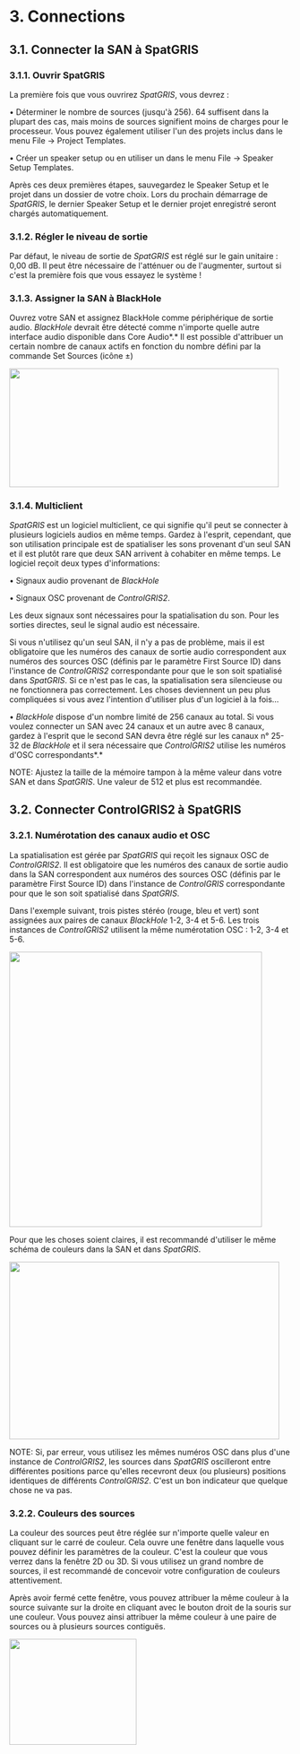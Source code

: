 # 3. Connections

## 3.1. Connecter la SAN à SpatGRIS

### 3.1.1. Ouvrir SpatGRIS

La première fois que vous ouvrirez *SpatGRIS*, vous devrez :

• Déterminer le nombre de sources (jusqu'à 256). 64 suffisent dans la
plupart des cas, mais moins de sources signifient moins de charges pour
le processeur. Vous pouvez également utiliser l'un des projets inclus
dans le menu File -\> Project Templates.

• Créer un speaker setup ou en utiliser un dans le menu File -\> Speaker
Setup Templates.

Après ces deux premières étapes, sauvegardez le Speaker Setup et le
projet dans un dossier de votre choix. Lors du prochain démarrage de
*SpatGRIS*, le dernier Speaker Setup et le dernier projet enregistré
seront chargés automatiquement.

### 3.1.2. Régler le niveau de sortie

Par défaut, le niveau de sortie de *SpatGRIS* est réglé sur le gain
unitaire : 0,00 dB. Il peut être nécessaire de l'atténuer ou de
l'augmenter, surtout si c'est la première fois que vous essayez le
système !

### 3.1.3. Assigner la SAN à BlackHole

Ouvrez votre SAN et assignez BlackHole comme périphérique de sortie
audio. *BlackHole* devrait être détecté comme n'importe quelle autre
interface audio disponible dans Core Audio*.* Il est possible
d'attribuer un certain nombre de canaux actifs en fonction du nombre
défini par la commande Set Sources (icône ±)

<img src="/media-fr/media/image13.png"
style="width:5.00813in;height:2.2in" />

### 3.1.4. Multiclient

*SpatGRIS* est un logiciel multiclient, ce qui signifie qu'il peut se
connecter à plusieurs logiciels audios en même temps. Gardez à l'esprit,
cependant, que son utilisation principale est de spatialiser les sons
provenant d'un seul SAN et il est plutôt rare que deux SAN arrivent à
cohabiter en même temps. Le logiciel reçoit deux types d'informations:

• Signaux audio provenant de *BlackHole*

• Signaux OSC provenant de *ControlGRIS2*.

Les deux signaux sont nécessaires pour la spatialisation du son. Pour
les sorties directes, seul le signal audio est nécessaire.

Si vous n'utilisez qu'un seul SAN, il n'y a pas de problème, mais il est
obligatoire que les numéros des canaux de sortie audio correspondent aux
numéros des sources OSC (définis par le paramètre First Source ID) dans
l'instance de *ControlGRIS2* correspondante pour que le son soit
spatialisé dans *SpatGRIS*. Si ce n'est pas le cas, la spatialisation
sera silencieuse ou ne fonctionnera pas correctement. Les choses
deviennent un peu plus compliquées si vous avez l'intention d'utiliser
plus d'un logiciel à la fois…

• *BlackHole* dispose d'un nombre limité de 256 canaux au total. Si vous
voulez connecter un SAN avec 24 canaux et un autre avec 8 canaux, gardez
à l'esprit que le second SAN devra être réglé sur les canaux n° 25-32 de
*BlackHole* et il sera nécessaire que *ControlGRIS2* utilise les numéros
d'OSC correspondants*.*

NOTE: Ajustez la taille de la mémoire tampon à la même valeur dans votre
SAN et dans *SpatGRIS*. Une valeur de 512 et plus est recommandée.

## 3.2. Connecter ControlGRIS2 à SpatGRIS

### 3.2.1. Numérotation des canaux audio et OSC

La spatialisation est gérée par *SpatGRIS* qui reçoit les signaux OSC de
*ControlGRIS2*. Il est obligatoire que les numéros des canaux de sortie
audio dans la SAN correspondent aux numéros des sources OSC (définis par
le paramètre First Source ID) dans l'instance de *ControlGRIS*
correspondante pour que le son soit spatialisé dans *SpatGRIS*.

Dans l'exemple suivant, trois pistes stéréo (rouge, bleu et vert) sont
assignées aux paires de canaux *BlackHole* 1-2, 3-4 et 5-6. Les trois
instances de *ControlGRIS2* utilisent la même numérotation OSC : 1-2,
3-4 et 5-6.

<img src="/media-fr/media/image14.png"
style="width:4.69333in;height:5.12in" />

Pour que les choses soient claires, il est recommandé d'utiliser le même
schéma de couleurs dans la SAN et dans *SpatGRIS*.

<img src="/media-fr/media/image15.png"
style="width:5.01834in;height:3.3in" />

NOTE: Si, par erreur, vous utilisez les mêmes numéros OSC dans plus
d'une instance de *ControlGRIS2*, les sources dans *SpatGRIS*
oscilleront entre différentes positions parce qu'elles recevront deux
(ou plusieurs) positions identiques de différents *ControlGRIS2*. C'est
un bon indicateur que quelque chose ne va pas.

### 3.2.2. Couleurs des sources

La couleur des sources peut être réglée sur n'importe quelle valeur en
cliquant sur le carré de couleur. Cela ouvre une fenêtre dans laquelle
vous pouvez définir les paramètres de la couleur. C'est la couleur que
vous verrez dans la fenêtre 2D ou 3D. Si vous utilisez un grand nombre
de sources, il est recommandé de concevoir votre configuration de
couleurs attentivement.

Après avoir fermé cette fenêtre, vous pouvez attribuer la même couleur à
la source suivante sur la droite en cliquant avec le bouton droit de la
souris sur une couleur. Vous pouvez ainsi attribuer la même couleur à
une paire de sources ou à plusieurs sources contiguës.

<img src="/media-fr/media/image16.jpg"
style="width:2.3622in;height:1.9685in" />

